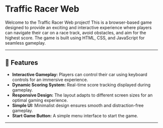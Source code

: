 # Traffic Racer Web

Welcome to the Traffic Racer Web project! This is a browser-based game designed to provide an exciting and interactive experience where players can navigate their car on a race track, avoid obstacles, and aim for the highest score. The game is built using HTML, CSS, and JavaScript for seamless gameplay.

---

## 🏁 Features

- **Interactive Gameplay:** Players can control their car using keyboard controls for an immersive experience.
- **Dynamic Scoring System:** Real-time score tracking displayed during gameplay.
- **Responsive Design:** The layout adapts to different screen sizes for an optimal gaming experience.
- **Simple UI:** Minimalist design ensures smooth and distraction-free gameplay.
- **Start Game Button:** A simple menu interface to start the game.

---
